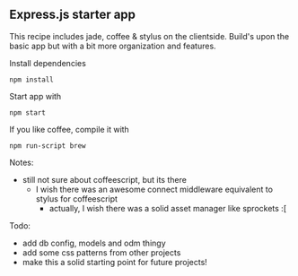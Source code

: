 ## Express.js starter app

This recipe includes jade, coffee & stylus on the clientside. Build's upon the basic app but with a bit more organization and features.

Install dependencies

	npm install

Start app with

    npm start
    
If you like coffee, compile it with

    npm run-script brew
    
Notes:

- still not sure about coffeescript, but its there
    - I wish there was an awesome connect middleware equivalent to stylus for coffeescript
        - actually, I wish there was a solid asset manager like sprockets :[

Todo:

- add db config, models and odm thingy
- add some css patterns from other projects
- make this a solid starting point for future projects!